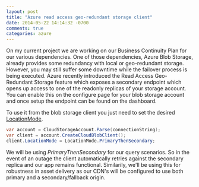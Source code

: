 ```yaml
---
layout: post
title: "Azure read access geo-redundant storage client"
date: 2014-05-22 14:14:32 -0700
comments: true
categories: azure
---
```

On my current project we are working on our Business Continuity Plan for our various dependencies. One of those dependencies, Azure Blob Storage, already provides some redundancy with local or geo-redundant storage. However, you may still suffer some downtime while the failover process is being executed. Azure recently introduced the Read Access Geo-Redundant Storage feature which exposes a secondary endpoint which opens up access to one of the readonly replicas of your storage account. You can enable this on the configure page for your blob storage account and once setup the endpoint can be found on the dashboard. 

To use it from the blob storage client you just need to set the desired [LocationMode](http://msdn.microsoft.com/library/azure/microsoft.windowsazure.storage.retrypolicies.locationmode.aspx). 

```c#
var account = CloudStorageAccount.Parse(connectionString);
var client = account.CreateCloudBlobClient();
client.LocationMode = LocationMode.PrimaryThenSecondary;
```

We will be using *PrimaryThenSecondary* for our query scenarios. So in the event of an outage the client automatically retries against the secondary replica and our app remains functional. Similarily, we'll be using this for robustness in asset delivery as our CDN's will be configured to use both primary and a secondary/fallback origin.
